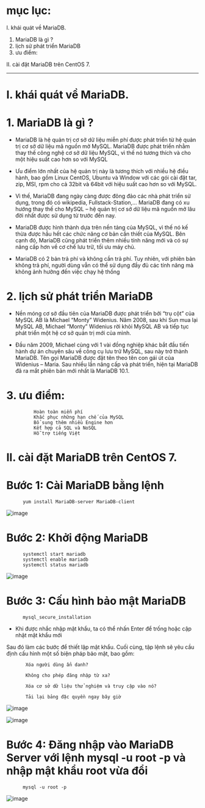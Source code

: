 # mục lục:

I. khái quát về MariaDB.

1. MariaDB là gì ? 
2. lịch sử phát triển MariaDB
3. ưu điểm:

II. cài đặt MariaDB trên CentOS 7.

-----------------------------------------------------------------------------------------------------------------------



# I. khái quát về MariaDB.

# 1. MariaDB là gì ? 
 
 - MariaDB là hệ quản trị cơ sở dữ liệu miễn phí được phát triển từ hệ quản trị cơ sở dữ liệu mã nguồn mở MySQL. MariaDB được phát triển nhằm thay thế công nghệ cơ sở dữ liệu MySQL, vì thế nó tương thích và cho một hiệu suất cao hơn so với MySQL
 
- Ưu điểm lớn nhất của hệ quản trị này là tương thích với nhiều hệ điều hành, bao gồm Linux CentOS, Ubuntu và Window với các gói cài đặt tar, zip, MSI, rpm cho cả 32bit và 64bit với hiệu suất cao hơn so với MySQL. 

- Vì thế, MariaDB đang ngày càng được đông đảo các nhà phát triển sử dụng, trong đó có wikipedia, Fullstack-Station,… MariaDB đang có xu hướng thay thế cho MySQL – hệ quản trị cơ sở dữ liệu mã nguồn mở lâu đời nhất được sử dụng từ trước đến nay.

- MariaDB được hình thành dựa trên nền tảng của MySQL, vì thế nó kế thừa được hầu hết các chức năng cơ bản cần thiết của MySQL. Bên cạnh đó, MariaDB cũng phát triển thêm nhiều tính năng mới và có sự nâng cấp hơn về cơ chế lưu trữ, tối ưu máy chủ.

- MariaDB có 2 bản trả phí và không cần trả phí. Tuy nhiên, với phiên bản không trả phí, người dùng vẫn có thể sử dụng đầy đủ các tính năng mà không ảnh hưởng đến việc chạy hệ thống
 

# 2. lịch sử phát triển MariaDB

- Nền móng cơ sở đầu tiên của MariaDB được phát triển bởi “trụ cột” của MySQL AB là Michael “Monty” Widenius. Năm 2008, sau khi Sun mua lại MySQL AB, Michael “Monty” Widenius rời khỏi MySQL AB và tiếp tục phát triển một hệ cơ sở quản trị mới của mình.

- Đầu năm 2009, Michael cùng với 1 vài đồng nghiệp khác bắt đầu tiến hành dự án chuyên sâu về công cụ lưu trữ MySQL, sau này trở thành MariaDB. Tên gọi MariaDB được đặt tên theo tên con gái út của Widenius – Maria. Sau nhiều lần nâng cấp và phát triển, hiện tại MariaDB đã ra mắt phiên bản mới nhất là MariaDB 10.1.

# 3. ưu điểm:

              Hoàn toàn miễn phí
              Khắc phục những hạn chế của MySQL
              Bổ sung thêm nhiều Engine hơn
              Kết hợp cả SQL và NoSQL
              Hỗ trợ tiếng Việt
              
# II. cài đặt MariaDB trên CentOS 7.

# Bước 1: Cài MariaDB bằng lệnh

          yum install MariaDB-server MariaDB-client
          
![image](https://user-images.githubusercontent.com/95491130/183021236-76e7cf06-2020-467f-b6ef-ef9c34a25aca.png)

# Bước 2: Khởi động MariaDB

          systemctl start mariadb
          systemctl enable mariadb
          systemctl status mariadb

![image](https://user-images.githubusercontent.com/95491130/183021840-e7c313ec-46ea-4617-a763-750c885e2b32.png)

# Bước 3: Cấu hình bảo mật MariaDB

          mysql_secure_installation
          
- Khi được nhắc nhập mật khẩu, ta có thể nhấn Enter để trống hoặc cập nhật mật khẩu mới

Sau đó làm các bước để thiết lập mật khẩu. Cuối cùng, tập lệnh sẽ yêu cầu định cấu hình một số biện pháp bảo mật, bao gồm:

           Xóa người dùng ẩn danh?

           Không cho phép đăng nhập từ xa?

           Xóa cơ sở dữ liệu thử nghiệm và truy cập vào nó?

           Tải lại bảng đặc quyền ngay bây giờ
          
![image](https://user-images.githubusercontent.com/95491130/183023923-996bcb1c-9078-4a09-9eeb-302eb2efc310.png)

![image](https://user-images.githubusercontent.com/95491130/183024046-a678a9e5-27aa-41c0-8dec-8d68a89798d5.png)

# Bước 4: Đăng nhập vào MariaDB Server với lệnh mysql -u root -p và nhập mật khẩu root vừa đổi

          mysql -u root -p

![image](https://user-images.githubusercontent.com/95491130/183024205-a3bba9e6-af93-415b-97d8-1bad1215595b.png)



              
              
              
              
              
              
              
